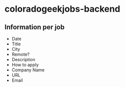# coloradogeekjobs-backend

## Information per job
- Date
- Title
- City
- Remote?
- Description
- How to apply
- Company Name
- URL
- Email
